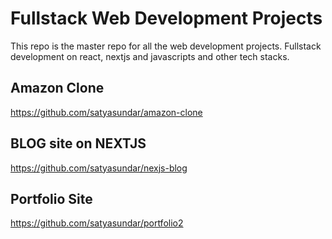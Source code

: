 # Fullstack Web Development Projects
This repo is the master repo for all the web development projects. Fullstack development on react, nextjs and javascripts and other tech stacks.

## Amazon Clone
https://github.com/satyasundar/amazon-clone

## BLOG site on NEXTJS
https://github.com/satyasundar/nexjs-blog

## Portfolio Site
https://github.com/satyasundar/portfolio2

